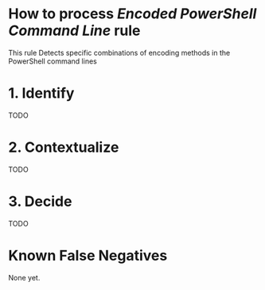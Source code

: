 # How to process *Encoded PowerShell Command Line* rule
This rule Detects specific combinations of encoding methods in the PowerShell command lines

# 1. Identify
TODO

# 2. Contextualize
TODO

# 3. Decide
TODO

# Known False Negatives
None yet.
